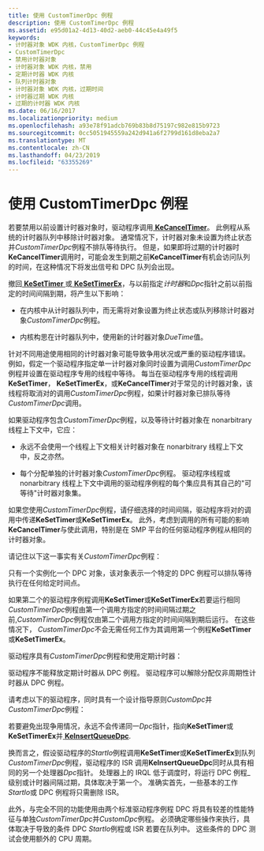 ```yaml
---
title: 使用 CustomTimerDpc 例程
description: 使用 CustomTimerDpc 例程
ms.assetid: e95d01a2-4d13-40d2-aeb0-44c45e4a49f5
keywords:
- 计时器对象 WDK 内核，CustomTimerDpc 例程
- CustomTimerDpc
- 禁用计时器对象
- 计时器对象 WDK 内核，禁用
- 定期计时器 WDK 内核
- 队列计时器对象
- 计时器对象 WDK 内核，过期时间
- 计时器过期 WDK 内核
- 过期的计时器 WDK 内核
ms.date: 06/16/2017
ms.localizationpriority: medium
ms.openlocfilehash: a93e78f91adcb769b83b8d75197c982e815b9723
ms.sourcegitcommit: 0cc5051945559a242d941a6f2799d161d8eba2a7
ms.translationtype: MT
ms.contentlocale: zh-CN
ms.lasthandoff: 04/23/2019
ms.locfileid: "63355269"
---
```

# <a name="using-a-customtimerdpc-routine"></a>使用 CustomTimerDpc 例程





若要禁用以前设置计时器对象时，驱动程序调用[ **KeCancelTimer**](https://msdn.microsoft.com/library/windows/hardware/ff551970)。 此例程从系统的计时器队列中移除计时器对象。 通常情况下，计时器对象未设置为终止状态并*CustomTimerDpc*例程不排队等待执行。 但是，如果即将过期的计时器时**KeCancelTimer**调用时，可能会发生到期之前**KeCancelTimer**有机会访问队列的时间，在这种情况下将发出信号和 DPC 队列会出现。

撤回[ **KeSetTimer** ](https://msdn.microsoft.com/library/windows/hardware/ff553286)或[ **KeSetTimerEx**](https://msdn.microsoft.com/library/windows/hardware/ff553292)，与以前指定*计时器*和*Dpc*指针之前以前指定的时间间隔到期，将产生以下影响：

-   在内核中从计时器队列中，而无需将对象设置为终止状态或队列移除计时器对象*CustomTimerDpc*例程。

-   内核构思在计时器队列中，使用新的计时器对象*DueTime*值。

针对不同用途使用相同的计时器对象可能导致争用状况或严重的驱动程序错误。 例如，假定一个驱动程序指定单一计时器对象同时设置为调用*CustomTimerDpc*例程并设置在驱动程序专用的线程中等待。 每当在驱动程序专用的线程调用**KeSetTimer**， **KeSetTimerEx**，或**KeCancelTimer**对于常见的计时器对象，该线程将取消对的调用*CustomTimerDpc*例程，如果计时器对象已排队等待*CustomTimerDpc*调用。

如果驱动程序包含*CustomTimerDpc*例程，以及等待计时器对象在 nonarbitrary 线程上下文中，它应：

-   永远不会使用一个线程上下文相关计时器对象在 nonarbitrary 线程上下文中，反之亦然。

-   每个分配单独的计时器对象*CustomTimerDpc*例程。 驱动程序线程或 nonarbitrary 线程上下文中调用的驱动程序例程的每个集应具有其自己的"可等待"计时器对象集。

如果您使用*CustomTimerDpc*例程，请仔细选择的时间间隔，驱动程序将对的调用中传递**KeSetTimer**或**KeSetTimerEx**。 此外，考虑到调用的所有可能的影响**KeCancelTimer**与使此调用，特别是在 SMP 平台的任何驱动程序例程从相同的计时器对象。

请记住以下这一事实有关*CustomTimerDpc*例程：

只有一个实例化一个 DPC 对象，该对象表示一个特定的 DPC 例程可以排队等待执行在任何给定时间点。

如果第二个的驱动程序例程调用**KeSetTimer**或**KeSetTimerEx**若要运行相同*CustomTimerDpc*例程由第一个调用方指定的时间间隔过期之前,*CustomTimerDpc*例程仅由第二个调用方指定的时间间隔到期后运行。 在这些情况下， *CustomTimerDpc*不会无需任何工作为其调用第一个例程**KeSetTimer**或**KeSetTimerEx**。

驱动程序具有*CustomTimerDpc*例程和使用定期计时器：

驱动程序不能释放定期计时器从 DPC 例程。 驱动程序可以解除分配仅非周期性计时器从 DPC 例程。

请考虑以下的驱动程序，同时具有一个设计指导原则*CustomDpc*并*CustomTimerDpc*例程：

若要避免出现争用情况，永远不会传递同一*Dpc*指针，指向**KeSetTimer**或**KeSetTimerEx**并[ **KeInsertQueueDpc**](https://msdn.microsoft.com/library/windows/hardware/ff552185).

换而言之，假设驱动程序的*StartIo*例程调用**KeSetTimer**或**KeSetTimerEx**到队列*CustomTimerDpc*例程，驱动程序的 ISR 调用**KeInsertQueueDpc**同时从具有相同的另一个处理器*Dpc*指针。 处理器上的 IRQL 低于调度时，将运行 DPC 例程\_级别或计时器间隔过期，具体取决于第一个。 准确实首先，一些基本的工作*StartIo*或 DPC 例程将只需删除 ISR。

此外，与完全不同的功能使用由两个标准驱动程序例程 DPC 将具有较差的性能特征与单独*CustomTimerDpc*并*CustomDpc*例程。 必须确定哪些操作来执行，具体取决于导致的条件 DPC *StartIo*例程或 ISR 若要在队列中。 这些条件的 DPC 测试会使用额外的 CPU 周期。

 

 




